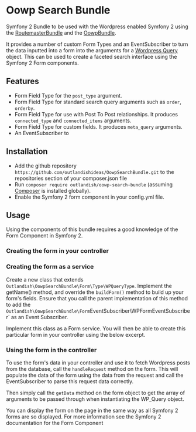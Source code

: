Oowp Search Bundle
========================

Symfony 2 Bundle to be used with the Wordpress enabled Symfony 2 using the [RoutemasterBundle](https://github.com/outlandishideas/RoutemasterBundle)
and the [OowpBundle](https://github.com/outlandishideas/OowpBundle). 

It provides a number of custom Form Types and an EventSubscriber to turn the data inputted into a form into 
the arguments for a [Wordpress Query](http://wordpress.org/wp_query) object. This can be used to create a
faceted search interface using the Symfony 2 Form components. 

## Features

* Form Field Type for the `post_type` argument.
* Form Field Type for standard search query arguments such as `order`, `orderby`.
* Form Field Type for use with Post To Post relationships. It produces `connected_type` and `connected_items` arguments.
* Form Field Type for custom fields. It produces `meta_query` arguments.
* An EventSubscriber to 

## Installation

* Add the github repository `https://github.com/outlandishideas/OowpSearchBundle.git` to the repositories section of your composer.json file
* Run `composer require outlandish/oowp-search-bundle` (assuming [Composer](http://getcomposer.org/download/) is installed globally).
* Enable the Symfony 2 form component in your config.yml file.

## Usage

Using the components of this bundle requires a good knowledge of the Form Component in Symfony 2. 

### Creating the form in your controller

### Creating the form as a service

Create a new class that extends `Outlandish\OowpSearchBundle\Form\Type\WPQueryType`. Implement the getName() method, and
override the `buildForm()` method to build up your form's fields. Ensure that you call the parent implementation of this 
method to add the `Outlandish\OowpSearchBundle\Form`EventSubscriber\WPFormEventSubscriber` as an Event Subscriber.

Implement this class as a Form service. You will then be able to create this particular form in your controller
using the below excerpt. 

### Using the form in the controller

To use the form's data in your controller and use it to fetch Wordpress posts from the database, call the 
`handleRequest` method on the form. This will populate the data of the form using the data from the request
and call the EventSubscriber to parse this request data correctly. 

Then simply call the `getData` method on the form object to get the array of arguments to be passed through when 
instantiating the WP_Query object. 

You can display the form on the page in the same way as all Symfony 2 forms are so displayed. For more information 
see the Symfony 2 documentation for the Form Component